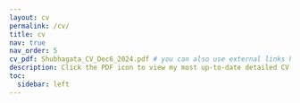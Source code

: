 ```yaml
---
layout: cv
permalink: /cv/
title: cv
nav: true
nav_order: 5
cv_pdf: Shubhagata_CV_Dec6_2024.pdf # you can also use external links here
description: Click the PDF icon to view my most up-to-date detailed CV. 
toc:
  sidebar: left
---
```

